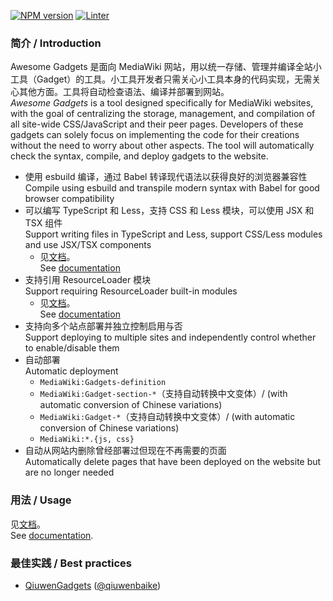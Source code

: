 [![NPM version](https://img.shields.io/npm/v/awesome-gadgets.svg)](https://www.npmjs.com/package/awesome-gadgets)
[![Linter](https://github.com/AnYiEE/AwesomeGadgets/actions/workflows/lint.yml/badge.svg)](https://github.com/AnYiEE/AwesomeGadgets/actions/workflows/lint.yml)

### 简介 / Introduction

Awesome Gadgets 是面向 MediaWiki 网站，用以统一存储、管理并编译全站小工具（Gadget）的工具。小工具开发者只需关心小工具本身的代码实现，无需关心其他方面。工具将自动检查语法、编译并部署到网站。<br>_Awesome Gadgets_ is a tool designed specifically for MediaWiki websites, with the goal of centralizing the storage, management, and compilation of all site-wide CSS/JavaScript and their peer pages. Developers of these gadgets can solely focus on implementing the code for their creations without the need to worry about other aspects. The tool will automatically check the syntax, compile, and deploy gadgets to the website.

-   使用 esbuild 编译，通过 Babel 转译现代语法以获得良好的浏览器兼容性<br>Compile using esbuild and transpile modern syntax with Babel for good browser compatibility
-   可以编写 TypeScript 和 Less，支持 CSS 和 Less 模块，可以使用 JSX 和 TSX 组件<br>Support writing files in TypeScript and Less, support CSS/Less modules and use JSX/TSX components
    -   见[文档](docs/how-to-use-jsx-and-tsx-with-jsxdom.md)。<br>See [documentation](docs/how-to-use-jsx-and-tsx-with-jsxdom.md)
-   支持引用 ResourceLoader 模块<br>Support requiring ResourceLoader built-in modules
    -   见[文档](docs/how-to-use-exports-and-require-in-mediawiki.md)。<br>See [documentation](docs/how-to-use-exports-and-require-in-mediawiki.md)
-   支持向多个站点部署并独立控制启用与否<br>Support deploying to multiple sites and independently control whether to enable/disable them
-   自动部署<br>Automatic deployment
    -   `MediaWiki:Gadgets-definition`
    -   `MediaWiki:Gadget-section-*`（支持自动转换中文变体）/ (with automatic conversion of Chinese variations)
    -   `MediaWiki:Gadget-*`（支持自动转换中文变体）/ (with automatic conversion of Chinese variations)
    -   `MediaWiki:*.{js, css}`
-   自动从网站内删除曾经部署过但现在不再需要的页面<br>Automatically delete pages that have been deployed on the website but are no longer needed

### 用法 / Usage

见[文档](docs/how-to-build-or-deploy.md)。<br>See [documentation](docs/how-to-build-or-deploy.md).

### 最佳实践 / Best practices

-   [QiuwenGadgets](https://github.com/qiuwenbaike/QiuwenGadgets) ([@qiuwenbaike](https://github.com/qiuwenbaike))
